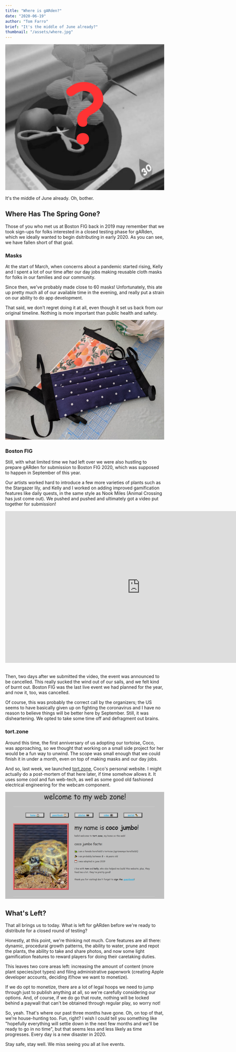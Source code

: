```yaml
---
title: "Where is gARden?"
date: "2020-06-19"
author: "Tom Farro"
brief: "It's the middle of June already?"
thumbnail: "/assets/where.jpg"
---
```

![mystery](../assets/where.jpg)
 
It's the middle of June already. Oh, bother. 
 
<!--more-->
## Where Has The Spring Gone?
 
Those of you who met us at Boston FIG back in 2019 may remember that we took sign-ups for folks interested in a closed testing phase for gARden, which we ideally wanted to begin dsitributing in early 2020. As you can see, we have fallen short of that goal.
 
### Masks
 
At the start of March, when concerns about a pandemic started rising, Kelly and I spent a lot of our time after our day jobs making reusable cloth masks for folks in our families and our community. 

Since then, we've probably made close to 60 masks! Unfortunately, this ate up pretty much all of our available time in the evening, and really put a strain on our ability to do app development. 

That said, we don't regret doing it at all, even though it set us back from our original timeline. Nothing is more important than public health and safety. 
 
![masks](../assets/where-june/masks.png)
 
### Boston FIG 
 
Still, with what limited time we had left over we were also hustling to prepare gARden for submission to Boston FIG 2020, which was supposed to happen in September of this year. 

Our artists worked hard to introduce a few more varieties of plants such as the Stargazer lily, and Kelly and I worked on adding improved gamification features like daily quests, in the same style as Nook Miles (Animal Crossing has just come out). We pushed and pushed and ultimately got a video put together for submission!
 
<div class="video-container">
<iframe width="853" height="480" src="https://www.youtube.com/embed/niH6dW8HKI4" frameborder="0" allowfullscreen>
</iframe>
</div>
<br>
 
Then, two days after we submitted the video, the event was announced to be cancelled. This really sucked the wind out of our sails, and we felt kind of burnt out. Boston FIG was the last live event we had planned for the year, and now it, too, was cancelled. 

Of course, this was probably the correct call by the organizers; the US seems to have basically given up on fighting the coronavirus and I have no reason to believe things will be better here by September. Still, it was disheartening. We opted to take some time off and defragment out brains.
 
### tort.zone
 
Around this time, the first anniversary of us adopting our tortoise, Coco, was approaching, so we thought that working on a small side project for her would be a fun way to unwind. The scope was small enough that we could finish it in under a month, even on top of making masks and our day jobs. 

And so, last week, we launched [tort.zone][tort], Coco's personal website. I might actually do a post-mortem of that here later, if time somehow allows it. It uses some cool and fun web-tech, as well as some good old fashioned electrical engineering for the webcam component.
 
![tortzone](../assets/where-june/tortzone.png)
 
## What's Left?
 
That all brings us to today. What is left for gARden before we're ready to distribute for a closed round of testing? 

Honestly, at this point, we're thinking not much. Core features are all there: dynamic, procedural growth patterns, the ability to water, prune and repot the plants, the ability to take and share photos, and now some light gamification features to reward players for doing their caretaking duties. 
 
This leaves two core areas left: increasing the amount of content (more plant species/pot types) and filing administrative paperwork (creating Apple developer accounts, deciding if/how we want to monetize). 

If we do opt to monetize, there are a lot of legal hoops we need to jump through just to publish anything at all, so we're carefully considering our options. And, of course, if we do go that route, nothing will be locked behind a paywall that can't be obtained through regular play, so worry not!
 
So, yeah. That's where our past three months have gone. Oh, on top of that, we're house-hunting too. Fun, right? I wish I could tell you something like "hopefully everything will settle down in the next few months and we'll be ready to go in no time", but that seems less and less likely as time progresses. Every day is a new disaster in 2020.
 
Stay safe, stay well. We miss seeing you all at live events.
 
[garden]: ../games/garden
[tort]: https://www.tort.zone
 
 


